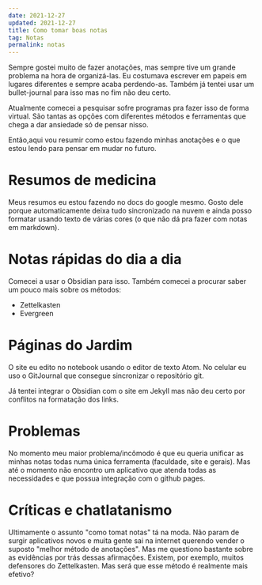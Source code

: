 ```yaml
---
date: 2021-12-27
updated: 2021-12-27
title: Como tomar boas notas
tag: Notas
permalink: notas
---
```


Sempre gostei muito de fazer anotações, mas sempre tive um grande problema na hora de organizá-las. Eu costumava escrever em papeis em lugares diferentes e sempre acaba perdendo-as. Também já tentei usar um bullet-journal para isso mas no fim não deu certo.

Atualmente comecei a pesquisar sofre programas pra fazer isso de forma virtual. São tantas as opções com diferentes métodos e ferramentas que chega a dar ansiedade só de pensar nisso.

Então,aqui vou resumir como estou fazendo minhas anotações e o que estou lendo para pensar em mudar no futuro.

# Resumos de medicina

Meus resumos eu estou fazendo no docs do google mesmo. Gosto dele porque automaticamente deixa tudo sincronizado na nuvem e ainda posso formatar usando texto de várias cores (o que não dá pra fazer com notas em markdown).

# Notas rápidas do dia a dia

Comecei a usar o Obsidian para isso. Também comecei a procurar saber um pouco mais sobre os métodos:

* Zettelkasten
* Evergreen

# Páginas do Jardim

O site eu edito no notebook usando o editor de texto Atom. No celular eu uso o GitJournal que consegue sincronizar o repositório git.

Já tentei integrar o Obsidian com o site em Jekyll mas não deu certo por conflitos na formatação dos links.

# Problemas

No momento meu maior problema/incômodo é que eu queria unificar as minhas notas todas numa única ferramenta (faculdade, site e gerais). Mas até o momento não encontro um aplicativo que atenda todas as necessidades e que possua integração com o github pages.

# Críticas e chatlatanismo

Ultimamente o assunto "como tomat notas" tá na moda. Não param de surgir aplicativos novos e muita gente sai na internet querendo vender o suposto "melhor método de anotações". Mas me questiono bastante sobre as evidências por trás dessas afirmações. Existem, por exemplo, muitos defensores do Zettelkasten. Mas será que esse método é realmente mais efetivo?
